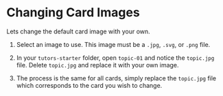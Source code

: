 # Changing Card Images

Lets change the default card image with your own.

1. Select an image to use. This image must be a `.jpg`, `.svg`, or `.png` file.

2. In your `tutors-starter` folder, open `topic-01` and notice the `topic.jpg` file. Delete `topic.jpg` and replace it with your own image.

3. The process is the same for all cards, simply replace the `topic.jpg` file which corresponds to the card you wish to change.
